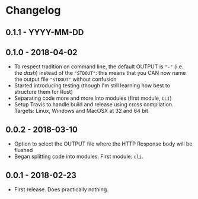 # Changelog

## 0.1.1 - YYYY-MM-DD

## 0.1.0 - 2018-04-02
* To respect tradition on command line, the default OUTPUT is `"-"` (i.e. the _dash_) instead of the `"STDOUT"`: this means that you CAN now name the output file `"STDOUT"` without confusion
* Started introducing testing (though I'm still learning how best to structure them for Rust)
* Separating code more and more into modules (first module, `CLI`)
* Setup Travis to handle build and release using cross compilation. Targets: Linux, Windows and MacOSX at 32 and 64 bit

## 0.0.2 - 2018-03-10
* Option to select the OUTPUT file where the HTTP Response body will be flushed
* Began splitting code into modules. First module: `cli`.

## 0.0.1 - 2018-02-23
* First release. Does practically nothing.
